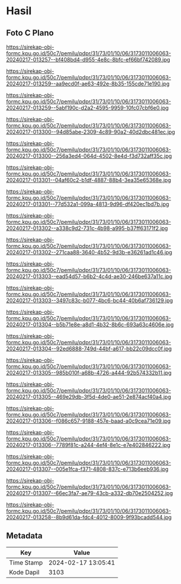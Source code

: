 # Hasil

## Foto C Plano

https://sirekap-obj-formc.kpu.go.id/50c7/pemilu/pdpr/31/73/01/10/06/3173011006063-20240217-013257--bf408bd4-d955-4e8c-8bfc-ef66bf742089.jpg

https://sirekap-obj-formc.kpu.go.id/50c7/pemilu/pdpr/31/73/01/10/06/3173011006063-20240217-013259--aa9ecd0f-ae63-492e-8b35-155cde71e190.jpg

https://sirekap-obj-formc.kpu.go.id/50c7/pemilu/pdpr/31/73/01/10/06/3173011006063-20240217-013259--5abf190c-d2a2-4595-9959-10fc07cbf6e0.jpg

https://sirekap-obj-formc.kpu.go.id/50c7/pemilu/pdpr/31/73/01/10/06/3173011006063-20240217-013300--94d85abe-2309-4c89-90a2-40d2dbc481ec.jpg

https://sirekap-obj-formc.kpu.go.id/50c7/pemilu/pdpr/31/73/01/10/06/3173011006063-20240217-013300--256a3ed4-064d-4502-8e4d-f3d732aff35c.jpg

https://sirekap-obj-formc.kpu.go.id/50c7/pemilu/pdpr/31/73/01/10/06/3173011006063-20240217-013301--04af60c2-b1df-4887-88b4-3ea35e65368e.jpg

https://sirekap-obj-formc.kpu.go.id/50c7/pemilu/pdpr/31/73/01/10/06/3173011006063-20240217-013301--77d532a1-099a-4813-9d96-df420ec1bd7b.jpg

https://sirekap-obj-formc.kpu.go.id/50c7/pemilu/pdpr/31/73/01/10/06/3173011006063-20240217-013302--a338c9d2-731c-4b98-a995-b37ff63171f2.jpg

https://sirekap-obj-formc.kpu.go.id/50c7/pemilu/pdpr/31/73/01/10/06/3173011006063-20240217-013302--271caa88-3640-4b52-9d3b-e36261ad1c46.jpg

https://sirekap-obj-formc.kpu.go.id/50c7/pemilu/pdpr/31/73/01/10/06/3173011006063-20240217-013303--ead54d57-b6b2-4c4d-ae30-246be637a11c.jpg

https://sirekap-obj-formc.kpu.go.id/50c7/pemilu/pdpr/31/73/01/10/06/3173011006063-20240217-013303--3497c83c-b077-4bc6-bc44-40b6af736129.jpg

https://sirekap-obj-formc.kpu.go.id/50c7/pemilu/pdpr/31/73/01/10/06/3173011006063-20240217-013304--b5b71e8e-a8d1-4b32-8b6c-693a63c4606e.jpg

https://sirekap-obj-formc.kpu.go.id/50c7/pemilu/pdpr/31/73/01/10/06/3173011006063-20240217-013304--92ed6888-749d-44bf-a617-bb22c09dcc0f.jpg

https://sirekap-obj-formc.kpu.go.id/50c7/pemilu/pdpr/31/73/01/10/06/3173011006063-20240217-013305--985b010f-a68b-4726-a444-92b574332b11.jpg

https://sirekap-obj-formc.kpu.go.id/50c7/pemilu/pdpr/31/73/01/10/06/3173011006063-20240217-013305--469e29db-3f5d-4de0-ae51-2e874acf40a4.jpg

https://sirekap-obj-formc.kpu.go.id/50c7/pemilu/pdpr/31/73/01/10/06/3173011006063-20240217-013306--f086c657-9188-457e-baad-a0c9cea71e09.jpg

https://sirekap-obj-formc.kpu.go.id/50c7/pemilu/pdpr/31/73/01/10/06/3173011006063-20240217-013306--7789f81c-a244-4ef4-8e1c-e7e402846222.jpg

https://sirekap-obj-formc.kpu.go.id/50c7/pemilu/pdpr/31/73/01/10/06/3173011006063-20240217-013307--005e1fca-f371-4808-837c-e713b6eeb936.jpg

https://sirekap-obj-formc.kpu.go.id/50c7/pemilu/pdpr/31/73/01/10/06/3173011006063-20240217-013307--66ec3fa7-ae79-43cb-a332-db70e2504252.jpg

https://sirekap-obj-formc.kpu.go.id/50c7/pemilu/pdpr/31/73/01/10/06/3173011006063-20240217-013258--8b9d61da-fdc4-4012-8009-9f93bcadd544.jpg


## Metadata

| Key        | Value               |
| ---------- | ------------------- |
| Time Stamp | 2024-02-17 13:05:41 |
| Kode Dapil | 3103                |



